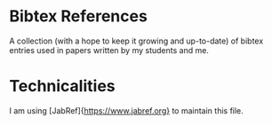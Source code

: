 # Bibtex References

A collection (with a hope to keep it growing and up-to-date) of bibtex entries used in papers written by my students and me.

# Technicalities

I am using [JabRef]{https://www.jabref.org} to maintain this file.
